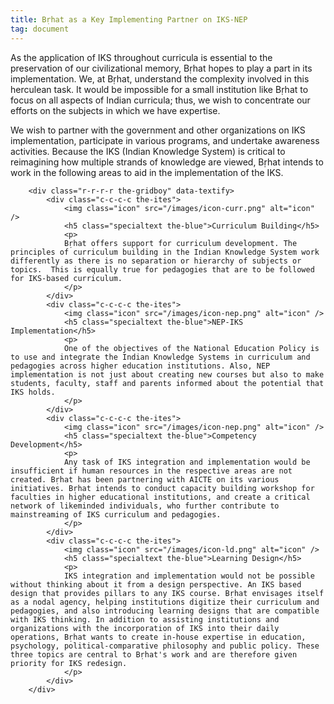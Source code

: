 ```yaml
---
title: Bṛhat as a Key Implementing Partner on IKS-NEP
tag: document
---
```


As the application of IKS throughout curricula is essential to the preservation of our civilizational memory, Bṛhat hopes to play a part in its implementation. We, at Bṛhat, understand the complexity involved in this herculean task. It would be impossible for a small institution like Bṛhat to focus on all aspects of Indian curricula; thus, we wish to concentrate our efforts on the subjects in which we have expertise. 

We wish to partner with the government and other organizations on IKS implementation, participate in various programs, and undertake awareness activities.  Because the IKS (Indian Knowledge System) is critical to reimagining how multiple strands of knowledge are viewed, Bṛhat intends to work in the following areas to aid in the implementation of the IKS.

		<div class="r-r-r-r the-gridboy" data-textify>
			<div class="c-c-c-c the-ites">
				<img class="icon" src="/images/icon-curr.png" alt="icon" />
				<h5 class="specialtext the-blue">Curriculum Building</h5>
				<p>
				Bṛhat offers support for curriculum development. The principles of curriculum building in the Indian Knowledge System work differently as there is no separation or hierarchy of subjects or topics.  This is equally true for pedagogies that are to be followed for IKS-based curriculum. 
				</p>
			</div>
			<div class="c-c-c-c the-ites">
				<img class="icon" src="/images/icon-nep.png" alt="icon" />
				<h5 class="specialtext the-blue">NEP-IKS Implementation</h5>
				<p>
				One of the objectives of the National Education Policy is to use and integrate the Indian Knowledge Systems in curriculum and pedagogies across higher education institutions. Also, NEP implementation is not just about creating new courses but also to make students, faculty, staff and parents informed about the potential that IKS holds. 
				</p>
			</div>
			<div class="c-c-c-c the-ites">
				<img class="icon" src="/images/icon-nep.png" alt="icon" />
				<h5 class="specialtext the-blue">Competency Development</h5>
				<p>
				Any task of IKS integration and implementation would be insufficient if human resources in the respective areas are not created. Bṛhat has been partnering with AICTE on its various initiatives. Bṛhat intends to conduct capacity building workshop for faculties in higher educational institutions, and create a critical network of likeminded individuals, who further contribute to mainstreaming of IKS curriculum and pedagogies. 
				</p>
			</div>
			<div class="c-c-c-c the-ites">
				<img class="icon" src="/images/icon-ld.png" alt="icon" />
				<h5 class="specialtext the-blue">Learning Design</h5>
				<p>
				IKS integration and implementation would not be possible without thinking about it from a design perspective. An IKS based design that provides pillars to any IKS course. Bṛhat envisages itself as a nodal agency, helping institutions digitize their curriculum and pedagogies, and also introducing learning designs that are compatible with IKS thinking. In addition to assisting institutions and organizations with the incorporation of IKS into their daily operations, Bṛhat wants to create in-house expertise in education, psychology, political-comparative philosophy and public policy. These three topics are central to Bṛhat's work and are therefore given priority for IKS redesign. 
				</p>
			</div>
		</div>



<style>
.imagecontainer-hero { z-index: 999; background-image: url('/images/about-parambika.png')}
.l1 h3 { color: #979797;}
.ish1 { margin-bottom: 0;}
.isp { margin-top: 12px;}
.l2 .col-l img {
	object-fit: cover;
	width: 100%;
}
.l2 h5 {
	font-weight: 400;	
}
.the-ites h5 {
	font-weight: 600;
	color: var(--teal);
	margin-bottom: 16px;
}
.l2 .col-r h4 {
	text-transform: uppercase;
	font-weight: 800;
	font-size: 32px;
	margin-top: 16px;
	margin-bottom: 2px;
	padding-bottom: 16px;
	border-bottom: 1px solid #d7d7d7;
	transform-origin: center left;
	transition: all 0.17s var(--cube3);
}
.l2 a {
	transform-origin: center left;
	transition: all 0.17s var(--cube3);
}

.l2 .col-r h4:hover {
	transform: scale(0.95);
}

.l2 .col-r .theteal {
	margin-bottom: 32px;
}


@media screen and (min-width: 900px) {
	.icon {object-fit: contain; width: 64px; height: 64px; margin-left: auto; }
	.l2 .col-l { width: 40%;}
	.l2 .col-r { width: 50%; height: 100%;}
	.l2 .col-r {
		padding-left: 4vw;
		padding-right: 4vw;
	}
	.l3, .l4 {
		padding-left: 4vw;
		padding-right: 4vw;
	}
 .l3 .theteal, .l4 .theteal {
		font-size: 80px;
		margin-bottom: 32px;
	}

	.ish1 {
		color: var(--red);
	}
	.the-ites { width: calc(45% - 2vw); margin-right: 2vw; margin-left: 2vw; margin-bottom: 2em; align-items: flex-start;}
	.the-ites img { margin-left: 0;}
	.the-ites p {
		margin-top: 0;
	}

	.item-row { flex-wrap: wrap; gap: 2em; width: 100%;}
	.read-box { width: calc(50% - 3em); border-bottom: 1px solid #d7d7d7; padding-bottom: 4px;}
	.read-box h5 { font-weight: 700; margin-bottom: 8px; margin-top: 0; transform-origin: center left; transition: all 0.12s var(--cube1);}
	.read-box h5:hover { transform: scale(0.95);}
	.read-box p { color: #878787; margin-top: 8px;}
	.item-box { width: calc(33.33% - 1em);}
	.specialtext { text-align: right;}

	.layer5 { padding-bottom: 4em;}
	.the-gridboy { width: 100%; flex-wrap: wrap; margin-top: 1em;}
	.the-vidboy { flex-wrap: wrap; margin-top: 1em; gap: 1em; padding-left: 4vw; padding-right: 4vw; padding-top: 4em;}
	.item-box { height: 240px;}
	.l1{ padding-top: 4em;}
}

@media screen and (max-width: 899px) and (min-width: 768px) {
	.icon {object-fit: contain; width: 64px; height: 64px; margin-left: auto; }

	.stickercol .textcol p { font-size: 1.4em;}
	.item-row { flex-wrap: wrap; gap: 1em;}
	.item-box { width: calc(33.33% - 1em);}
	.specialtext { text-align: right;}

}

@media screen and (max-width: 767px) {
.icon {object-fit: contain; width: 90px; height: 64px; margin-left: auto; margin-right: auto; }
	.layer5 { padding-bottom: 4em;}
	.the-gridboy { flex-wrap: wrap;}
	.the-vidboy { flex-wrap: wrap;}
	.the-ites { width: 100%;}
	.the-ites h5 { text-align: left;}	
	.the-ites img { margin-left: 0;}
	.stickercol .textcol p { font-size: 1.4em;}
	.item-row { flex-wrap: wrap; gap: 2em;}
	.item-box { width: 100%; margin-bottom: 1em; height: 240px;}
	.specialtext { text-align: center; font-size: 1.6em;}
	.read-box p { margin-bottom: 0; font-weight: 600; font-size: 1.4em;}
	.read-box small { color: #1C5D99; text-transform: uppercase; font-weight: bold;}
}
</style>